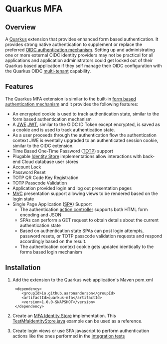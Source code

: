 # Quarkus MFA

## Overview

A [Quarkus](https://quarkus.io/) extension that provides enhanced form based authentication. It provides strong native authentication to supplement or replace the preferred [OIDC authentication mechanism](https://quarkus.io/guides/security-openid-connect-web-authentication). Setting up and administrating one or more external OIDC identity providers may not be practical for all applications and application administrators could get locked out of their Quarkus based application if they self manage their OIDC configuration with the Quarkus OIDC [multi-tenant](https://quarkus.io/guides/security-openid-connect-multitenancy) capability. 

## Features
The Quarkus MFA extension is similar to the built-in [form based authentication mechanism](https://quarkus.io/guides/security-built-in-authentication#form-auth) and it provides the following features:

* An encrypted cookie is used to track authentication state, similar to the form based authentication mechanism
* A [JWE](https://en.wikipedia.org/wiki/JSON_Web_Encryption) [JWT](https://en.wikipedia.org/wiki/JSON_Web_Token), similar to the OIDC ID Token except encrypted, is saved as a cookie and is used to track authentication state.
* As a user proceeds through the authentication flow the authentication context JWE is eventally upgraded to an authenticated session cookie, similar to the OIDC extension.
* Time Based One-Time Password ([TOTP](https://en.wikipedia.org/wiki/Time-based_one-time_password)) support
* Plugable [Identity Store](quarkus-mfa/src/main/java/io/github/aaronanderson/quarkus/mfa/runtime/MfaIdentityStore.java) implementations allow interactions with back-end Cloud database user stores
* Account Lock
* Password Reset
* TOTP QR Code Key Registration
* TOTP Passcode Validation
* Application provided login and log out presentation pages
* [MVC](https://en.wikipedia.org/wiki/Model%E2%80%93view%E2%80%93controller) presentation support allowing views to be rendered based on the login state
* Single Page Application ([SPA](https://en.wikipedia.org/wiki/Single-page_application)) Support
    * The authentication [action controller](https://github.com/aaronanderson/quarkus-mfa/blob/96b4b11c40491cb3f5e45b8223b404ca6f70f5ca/runtime/src/main/java/io/github/aaronanderson/quarkus/mfa/runtime/MfaAuthenticationMechanism.java#L116) supports both HTML form encoding and JSON
    * SPAs can perform a GET request to obtain details about the current authentication state
    * Based on authentication state SPAs can post login attempts, password resets, or TOTP passcode validation requests and respond accordingly based on the result. 
    * The authentication context cookie gets updated identically to the forms based login mechanism


## Installation

1. Add the extension to the Quarkus web application's Maven pom.xml
    ```
     <dependency>
	 	<groupId>io.github.aaronanderson</groupId>
  		<artifactId>quarkus-mfa</artifactId>
    	<version>1.0.0-SNAPSHOT</version>
     </dependency>
    ```

1. Create an [MFA Identity Store](quarkus-mfa/src/main/java/io/github/aaronanderson/quarkus/mfa/runtime/MfaIdentityStore.java) implementation. This [TestMfaIdentityStore.java](quarkus-mfa-integration-tests/src/main/java/io/github/aaronanderson/quarkus/mfa/it/TestMfaIdentityStore.java) example can be used as a reference.

1. Create login views or use SPA javascript to perform authentication actions like the ones performed in the [integration tests](quarkus-mfa-integration-tests/src/test/java/io/github/aaronanderson/quarkus/mfa/it/QuarkusMfaResourceTest.java)
